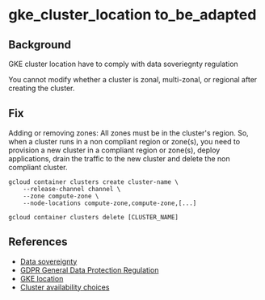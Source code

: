 # gke_cluster_location to_be_adapted

## Background

GKE cluster location have to comply with data soveriegnty regulation

You cannot modify whether a cluster is zonal, multi-zonal, or regional after creating the cluster.

## Fix

Adding or removing zones: All zones must be in the cluster's region. So, when a cluster runs in a non compliant region or zone(s), you need to provision a new cluster in a compliant region or zone(s), deploy applications, drain the traffic to the new cluster and delete the non compliant cluster.

```shell
gcloud container clusters create cluster-name \
    --release-channel channel \
    --zone compute-zone \
    --node-locations compute-zone,compute-zone,[...]

gcloud container clusters delete [CLUSTER_NAME]
```

## References

- [Data sovereignty](https://en.wikipedia.org/wiki/Data_sovereignty)
- [GDPR General Data Protection Regulation](https://eur-lex.europa.eu/legal-content/EN/TXT/?uri=CELEX%3A32016R0679)
- [GKE location](https://cloud.google.com/about/locations#europe)
- [Cluster availability choices](https://cloud.google.com/kubernetes-engine/docs/concepts/types-of-clusters#availability)
